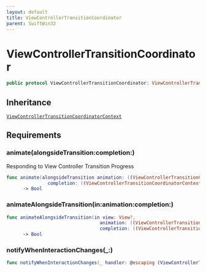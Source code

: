 ```yaml
---
layout: default
title: ViewControllerTransitionCoordinator
parent: SwiftWin32
---
```

# ViewControllerTransitionCoordinator

``` swift
public protocol ViewControllerTransitionCoordinator: ViewControllerTransitionCoordinatorContext 
```

## Inheritance

[`ViewControllerTransitionCoordinatorContext`](https://compnerd.github.io/swift-win32/SwiftWin32/ViewControllerTransitionCoordinatorContext)

## Requirements

### animate(alongsideTransition:​completion:​)

Responding to View Controller Transition Progress

``` swift
func animate(alongsideTransition animation: ((ViewControllerTransitionCoordinatorContext) -> Void)?,
               completion: ((ViewControllerTransitionCoordinatorContext) -> Void)?)
      -> Bool
```

### animateAlongsideTransition(in:​animation:​completion:​)

``` swift
func animateAlongsideTransition(in view: View?,
                                  animation: ((ViewControllerTransitionCoordinatorContext) -> Void)?,
                                  completion: ((ViewControllerTransitionCoordinatorContext) -> Void)?)
      -> Bool
```

### notifyWhenInteractionChanges(\_:​)

``` swift
func notifyWhenInteractionChanges(_ handler: @escaping (ViewControllerTransitionCoordinatorContext) -> Void)
```
